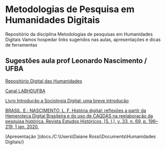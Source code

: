 # Metodologias de Pesquisa em Humanidades Digitais
Repositório da disciplina Metodologias de pesquisas em Humanidades Digitais 
Vamos hospedar links sugeridos nas aulas, apresentações  e dicas de ferramentas 
## Sugestões aula prof Leonardo Nascimento / UFBA
[Repositório Digital das Humanidades](https://labhdufba.github.io/redhbr/)

[Canal LABHDUFBA](https://www.youtube.com/c/LABHDUFBA)

[Livro Introdução a Sociologia Digital: uma breve introdução](https://repositorio.ufba.br/bitstream/ri/32746/5/SociologiaDigitalPDF.pdf)

[BRASIL, E.; NASCIMENTO, L. F. História digital: reflexões a partir da Hemeroteca Digital Brasileira e do uso de CAQDAS na reelaboração da pesquisa histórica. Revista Estudos Históricos, [S. l.], v. 33, n. 69, p. 196–219, 1 jan. 2020.](https://bibliotecadigital.fgv.br/ojs/index.php/reh/article/view/79933)

[Apresentação ](docs./C:\Users\Daiane Rossi\Documents\Humanidades Digitais/)




